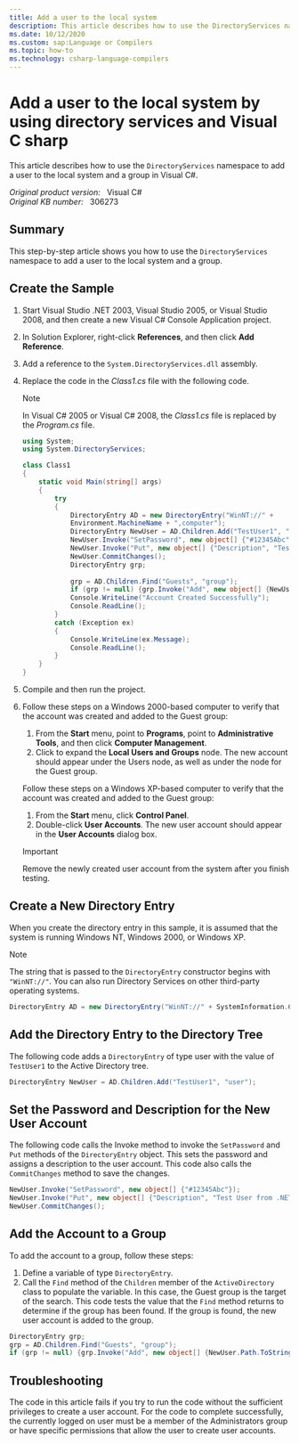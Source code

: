 ```yaml
---
title: Add a user to the local system
description: This article describes how to use the DirectoryServices namespace to add a user to the local system and a group in Visual C#.
ms.date: 10/12/2020
ms.custom: sap:Language or Compilers
ms.topic: how-to
ms.technology: csharp-language-compilers
---
```

# Add a user to the local system by using directory services and Visual C sharp

This article describes how to use the `DirectoryServices` namespace to add a user to the local system and a group in Visual C#.

_Original product version:_ &nbsp; Visual C#  
_Original KB number:_ &nbsp; 306273

## Summary

This step-by-step article shows you how to use the `DirectoryServices` namespace to add a user to the local system and a group.

## Create the Sample

1. Start Visual Studio .NET 2003, Visual Studio 2005, or Visual Studio 2008, and then create a new Visual C# Console Application project.
2. In Solution Explorer, right-click **References**, and then click **Add Reference**.
3. Add a reference to the `System.DirectoryServices.dll` assembly.
4. Replace the code in the *Class1.cs* file with the following code.

   > [!NOTE]
   > In Visual C# 2005 or Visual C# 2008, the *Class1.cs* file is replaced by the *Program.cs* file.

    ```csharp
    using System;
    using System.DirectoryServices;

    class Class1
    {
        static void Main(string[] args)
        {
            try
            {
                DirectoryEntry AD = new DirectoryEntry("WinNT://" +
                Environment.MachineName + ",computer");
                DirectoryEntry NewUser = AD.Children.Add("TestUser1", "user");
                NewUser.Invoke("SetPassword", new object[] {"#12345Abc"});
                NewUser.Invoke("Put", new object[] {"Description", "Test User from .NET"});
                NewUser.CommitChanges();
                DirectoryEntry grp;
  
                grp = AD.Children.Find("Guests", "group");
                if (grp != null) {grp.Invoke("Add", new object[] {NewUser.Path.ToString()});}
                Console.WriteLine("Account Created Successfully");
                Console.ReadLine();
            }
            catch (Exception ex)
            {
                Console.WriteLine(ex.Message);
                Console.ReadLine();
            }
        }
    }
    ```

5. Compile and then run the project.
6. Follow these steps on a Windows 2000-based computer to verify that the account was created and added to the Guest group:

   1. From the **Start** menu, point to **Programs**, point to **Administrative Tools**, and then click **Computer Management**.
   1. Click to expand the **Local Users and Groups** node. The new account should appear under the Users node, as well as under the node for the Guest group.

   Follow these steps on a Windows XP-based computer to verify that the account was created and added to the Guest group:

   1. From the **Start** menu, click **Control Panel**.
   2. Double-click **User Accounts**. The new user account should appear in the **User Accounts** dialog box.

   > [!IMPORTANT]
   > Remove the newly created user account from the system after you finish testing.

## Create a New Directory Entry

When you create the directory entry in this sample, it is assumed that the system is running Windows NT, Windows 2000, or Windows XP.

> [!NOTE]
> The string that is passed to the `DirectoryEntry` constructor begins with `"WinNT://"`. You can also run Directory Services on other third-party operating systems.

```csharp
DirectoryEntry AD = new DirectoryEntry("WinNT://" + SystemInformation.ComputerName + ",computer");
```

## Add the Directory Entry to the Directory Tree

The following code adds a `DirectoryEntry` of type user with the value of `TestUser1` to the Active Directory tree.

```csharp
DirectoryEntry NewUser = AD.Children.Add("TestUser1", "user");
```

## Set the Password and Description for the New User Account

The following code calls the Invoke method to invoke the `SetPassword` and `Put` methods of the `DirectoryEntry` object. This sets the password and assigns a description to the user account. This code also calls the `CommitChanges` method to save the changes.

```csharp
NewUser.Invoke("SetPassword", new object[] {"#12345Abc"});
NewUser.Invoke("Put", new object[] {"Description", "Test User from .NET"});
NewUser.CommitChanges();
```

## Add the Account to a Group

To add the account to a group, follow these steps:

1. Define a variable of type `DirectoryEntry`.
2. Call the `Find` method of the `Children` member of the `ActiveDirectory` class to populate the variable. In this case, the Guest group is the target of the search. This code tests the value that the `Find` method returns to determine if the group has been found. If the group is found, the new user account is added to the group.

```csharp
DirectoryEntry grp;
grp = AD.Children.Find("Guests", "group");
if (grp != null) {grp.Invoke("Add", new object[] {NewUser.Path.ToString()});}
```

## Troubleshooting

The code in this article fails if you try to run the code without the sufficient privileges to create a user account. For the code to complete successfully, the currently logged on user must be a member of the Administrators group or have specific permissions that allow the user to create user accounts.
